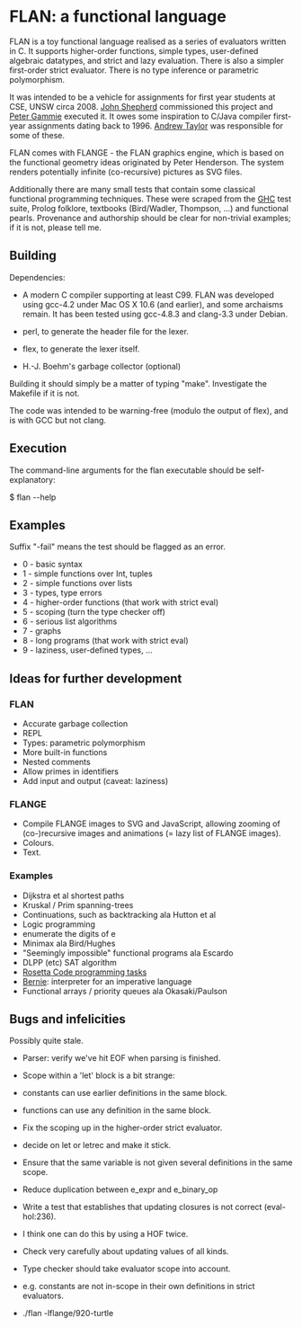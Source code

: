 # FLAN: a functional language

FLAN is a toy functional language realised as a series of evaluators
written in C. It supports higher-order functions, simple types,
user-defined algebraic datatypes, and strict and lazy
evaluation. There is also a simpler first-order strict
evaluator. There is no type inference or parametric polymorphism.

It was intended to be a vehicle for assignments for first year
students at CSE, UNSW circa 2008. [John
Shepherd](http://www.cse.unsw.edu.au/~jas/) commissioned this project
and [Peter Gammie](http://peteg.org/) executed it. It owes some
inspiration to C/Java compiler first-year assignments dating back to
1996. [Andrew Taylor](http://www.cse.unsw.edu.au/~andrewt/) was
responsible for some of these.

FLAN comes with FLANGE - the FLAN graphics engine, which is based on
the functional geometry ideas originated by Peter Henderson. The
system renders potentially infinite (co-recursive) pictures as SVG
files.

Additionally there are many small tests that contain some classical
functional programming techniques. These were scraped from the
[GHC](http://www.haskell.org/ghc/) test suite, Prolog folklore,
textbooks (Bird/Wadler, Thompson, ...)  and functional
pearls. Provenance and authorship should be clear for non-trivial
examples; if it is not, please tell me.

## Building

Dependencies:

* A modern C compiler supporting at least C99. FLAN was developed
  using gcc-4.2 under Mac OS X 10.6 (and earlier), and some archaisms
  remain. It has been tested using gcc-4.8.3 and clang-3.3 under
  Debian.

* perl, to generate the header file for the lexer.

* flex, to generate the lexer itself.

* H.-J. Boehm's garbage collector (optional)

Building it should simply be a matter of typing "make". Investigate
the Makefile if it is not.

The code was intended to be warning-free (modulo the output of flex),
and is with GCC but not clang.

## Execution

The command-line arguments for the flan executable should be
self-explanatory:

$ flan --help

## Examples

Suffix "-fail" means the test should be flagged as an error.

* 0 - basic syntax
* 1 - simple functions over Int, tuples
* 2 - simple functions over lists
* 3 - types, type errors
* 4 - higher-order functions (that work with strict eval)
* 5 - scoping (turn the type checker off)
* 6 - serious list algorithms
* 7 - graphs
* 8 - long programs (that work with strict eval)
* 9 - laziness, user-defined types, ...

## Ideas for further development

### FLAN

* Accurate garbage collection
* REPL
* Types: parametric polymorphism
* More built-in functions
* Nested comments
* Allow primes in identifiers
* Add input and output (caveat: laziness)

### FLANGE

* Compile FLANGE images to SVG and JavaScript, allowing zooming of
  (co-)recursive images and animations (= lazy list of FLANGE images).
* Colours.
* Text.

### Examples

* Dijkstra et al shortest paths
* Kruskal / Prim spanning-trees
* Continuations, such as backtracking ala Hutton et al
* Logic programming
* enumerate the digits of e
* Minimax ala Bird/Hughes
* "Seemingly impossible" functional programs ala Escardo
* DLPP (etc) SAT algorithm
* [Rosetta Code programming tasks](http://rosettacode.org/wiki/Category:Programming_Tasks)
* [Bernie](http://www.berniepope.id.au/): interpreter for an imperative language
* Functional arrays / priority queues ala Okasaki/Paulson

## Bugs and infelicities

Possibly quite stale.

* Parser: verify we've hit EOF when parsing is finished.

* Scope within a 'let' block is a bit strange:
 * constants can use earlier definitions in the same block.
 * functions can use any definition in the same block.

* Fix the scoping up in the higher-order strict evaluator.
 * decide on let or letrec and make it stick.
 * Ensure that the same variable is not given several definitions in
   the same scope.

* Reduce duplication between e_expr and e_binary_op

* Write a test that establishes that updating closures is not correct
  (eval-hol:236).
 * I think one can do this by using a HOF twice.
 * Check very carefully about updating values of all kinds.

* Type checker should take evaluator scope into account.
 * e.g. constants are not in-scope in their own definitions in strict
   evaluators.

* ./flan -lflange/920-turtle

